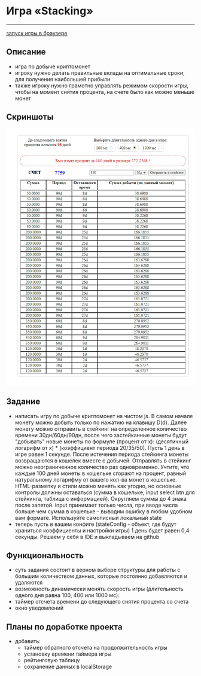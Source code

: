 # Игра «Stacking»
***
[запуск игры в браузере](https://nikolaymishaev.github.io/stacking-game/index.html)

## Описание
- игра по добыче криптомонет
- игроку нужно делать правильные вклады на оптимальные сроки, для получения наибольшей прибыли
- также игроку нужно грамотно управлять режимом скорости игры, чтобы на момент снятия процента, на счете было как можно меньше монет

## Скриншоты
![общий вид игры](https://github.com/NikolayMishaev/stacking-game/raw/master/screenshot.jpg)

## Задание
- написать игру по добыче криптомонет на чистом js. В самом начале монету можно добыть только по нажатию на клавишу D(d). Далее монету можно отправить в стейкинг на определенное количество времени 30дн/60дн/90дн, после чего застейканные монеты будут "добывать" новые монеты по формуле (процент от x): (десятичный логарифм от x) * (коэффициент периода 20/35/50). Пусть 1 день в игре равен 1 секунде. После истечения периода стейкинга монеты возвращаются в кошелек вместе с добычей. Отправлять в стейкинг можно неограниченное количество раз одновременно. Учтите, что каждые 100 дней монеты в кошельке сгорают на процент, равный натуральному логарифму от вашего кол-ва монет в кошельке. HTML-разметку и стили можно менять как угодно, но основные контролы должны оставаться (сумма в кошельке, input select btn для стейкинга, таблица с информацией). Округляем суммы до 4 знака после запятой. input принимает только числа, при вводе числа больше чем сумма в кошельке - выводим ошибку в любом удобном вам формате.
Используйте самописный локальный state
- теперь пусть в вашем конфиге (stateConfig - объект, где будут храниться коэффициенты и настройки игры) 1 день будет равен 0,4 секунды.
Решаем у себя в IDE и выкладываем на github

## Функциональность
- суть задания состоит в верном выборе структуры для работы с большим количеством данных, которые постоянно добавляются и удаляются
- возможность динамически менять скорость игры (длительность одного дня равна 100, 400 или 1000 мс): 
- таймер отсчета времени до следующего снятия процента со счета
- окно уведомлений

## Планы по доработке проекта
- добавить:
  - таймер обратного отсчета на продолжительность игры
  - установку времени таймера игры
  - рейтинговую таблицу
  - сохранение данных в localStorage
